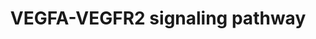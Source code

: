 ---
annotations:
- type: Cell Type Ontology
  value: endothelial cell
- type: Pathway Ontology
  value: vascular endothelial growth factor signaling pathway
authors:
- Prslab
- Khanspers
- AlexanderPico
- Egonw
- MaintBot
- DeSl
- Eweitz
description: 'Angiogenesis, the formation of new blood vessels from pre-existing vasculature,
  is central to a number of physiological conditions, from embryogenesis to wound
  healing in adults and is a hallmark of pathological conditions such as tumorigenesis
  [1-3]. Angiogenesis is mediated by the coordinated action of a variety of growth
  factors, metabolites and cell adhesion molecules in endothelial cells [4-6]. Vascular
  endothelial growth factor (VEGF) is the principal angiogenic growth factor modulating
  neovascularization [7].  The biological effect of VEGF is mediated through specific
  VEGF receptors on endothelial cell surface. VEGFs (VEGF-A, VEGF-B, VEGF-C and VEGF-D)
  interact with VEGF receptors such as VEGFR1, VEGFR2 and VEGFR3. Among them, VEGFA/VEGFR2
  signaling appears to mediate cellular responses involved in angiogenesis prominently.
  Further, VEGF/VEGFR1 signaling, though weak, converges to VEGFR2 signaling pathway.
  VEGFA binding to VEGFR2 at the surface of endothelial cells leads to dimerization
  and auto-phosphorylation of specific tyrosine residues in the cytoplasmic domain
  of VEGFR2. It leads to activation of multiple downstream signaling cascades and
  promotes endothelial cell proliferation, migration, and tube formation relevant
  to angiogenesis [8]. VEGFR2 dependent activation of PI3K-AKT-mTOR signaling regulates
  cell survival, cell proliferation, anti-apoptotic and cell permeability functions
  [9]. Another important pathway of VEGF mediated cell proliferation appears to be
  through PLCÎ³-mediated activation of PKC and downstream induction of the ERK and
  other PKC-dependent pathways [10]. Endothelial cell migration is induced by VEGFA/VEGFR2
  signaling through activation of p38MAPK (actin polymerization) and FAK (focal adhesion
  turnover) which is particularly important in directed migration. Phosphosite specificity
  towards downstream signalling has also been documented. Phosphosite mapping documented
  seven phosphosites in VEGFR2 receptor: Y1054, Y1214, Y801, Y1175, Y951, Y1059 and
  Y996. Phosphorylation of Y1214 and Y1054 regulates signaling events involved in
  cell migration. Y801 phosphorylation regulates cell survival. Y1175 regulates both
  cell proliferation and migration. Y951 and Y1059 phosphorylation regulates cell
  survival, cell migration and cell proliferation.  VEGFA/VEGFR2 signaling network
  compiles data available in the literature with respect to VEGFA signaling (especially
  VEGFA-165) through VEGFR2 in endothelial cells. The signaling events involving these
  proteins were derived from experimentally validated data involving multiple experimental
  techniques and approaches. Individual signaling events in VEGFR2 signaling networks
  leading to cell proliferation, migration and survival were identified and categorized
  into protein-protein interactions, enzyme-catalyzed events, activation/inhibition
  reactions, transport of protein across subcellular compartments, and gene regulation
  events. Signaling molecules involved in VEGFA/VEGFR2 signaling were categorized
  to enzymes, receptors and transcription factors and the contextual activation/deactivation
  of these molecules downstream to VEGFA/ VEGFR2 signaling, in modulating angiogenesis,
  is documented.  VEGFA dependent angiogenesis pathway map depicts the integration
  of signaling pathways regulating cell survival, cell migration, cell proliferation,
  cellular interactions downstream of VEGFA/VEGFR2 signaling relevant to angiogenesis,
  regulation of VEGFR2, phosphosite specificity of VEGFR2 towards downstream signaling,
  post-translational modifications, molecular function-based information, cross-talks
  among proteins in the canonical signaling modules and the information on the compartmentalization
  of proteins. The map of VEGFA/VEGFR2 signaling network is interactive to help investigators
  to add new information as it becomes available in the future for analysis or representation.   VEGFA
  dependent angiogenesis pathway map may please be cited as:   1. Abhinand, C. S.,
  Raju, R., Soumya, S. J., Arya, P. S., and Sudhakaran, P. R. (2016). VEGF-A/VEGFR2
  signaling network in endothelial cells relevant to angiogenesis. Journal of cell
  communication and signaling, 10(4), 347-354.  2. Sunitha, P., Raju, R., Sajil, C.K.,
  Abhinand, C.S., Nair, A.S., Oommen, O.V., Sugunan, V.S.,  and Sudhakaran, P.R. (2019).
  Temporal VEGFA responsive genes in HUVECs: Gene signatures and potential ligands/receptors
  fine-tuning angiogenesis. Journal of Cell Communication and Signaling, 13, 561 -
  571.   References  [1] Folkman J (1971). Tumor angiogenesis: therapeutic implications.
  N Engl J Med. 285:1182-1186.   [2] Chatterjee S, Heukamp LC, Siobal M et al., 2013.
  Tumor VEGF: VEGFR2 autocrine feed-forward loop triggers angiogenesis in lung cancer.
  J Clin Invest. 123:1732-1740.   [3] Shibuya M (2014). VEGF-VEGFR Signals in Health
  and Disease. BiomolTher (Seoul). 22:1-9.   [4] Kumar VB, Binu S, Soumya SJ et al.,
  2014. Regulation of vascular endothelial growth factor by metabolic context of the
  cell. Glycoconj J. 31:427-434.   [5] Kitazume S, Imamaki R, Ogawa K et al., 2014.
  Sweet role of platelet endothelial cell adhesion molecule in understanding angiogenesis.
  Glycobiology. 24:1260-1264.   [6] Kunhiraman H, Edatt L, Thekkeveedu S et al., 2016.
  2‐Deoxy Glucose Modulates Expression and Biological Activity of VEGF in a SIRT‐1
  Dependent Mechanism. J Cell Biochem.   [7] Lohela M, Bry M, Tammela T et al., 2009.
  VEGFs and receptors involved in angiogenesis versus lymphangiogenesis. Curr Opin
  Cell Biol. 21:154-165.   [8] Koch S, Claesson-Welsh L, 2012. Signal transduction
  by vascular endothelial growth factor receptors. Cold Spring Harbor perspectives
  in medicine. 2(7):a006502.   [9] Koch S, Tugues S, Li X et al., 2011. Signal transduction
  by vascular endothelial growth factor receptors. Biochem J.437:169-183.  [10] Simons
  M, Gordon E, Claesson-Welsh L. 2016. Mechanisms and regulation of endothelial VEGF
  receptor signalling. Nat Rev Mol Cell Biol.'
last-edited: 2021-05-14
organisms:
- Homo sapiens
redirect_from:
- /index.php/Pathway:WP3888
- /instance/WP3888
schema-jsonld:
- '@context': https://schema.org/
  '@id': https://wikipathways.github.io/pathways/WP3888.html
  '@type': Dataset
  creator:
    '@type': Organization
    name: WikiPathways
  description: 'Angiogenesis, the formation of new blood vessels from pre-existing
    vasculature, is central to a number of physiological conditions, from embryogenesis
    to wound healing in adults and is a hallmark of pathological conditions such as
    tumorigenesis [1-3]. Angiogenesis is mediated by the coordinated action of a variety
    of growth factors, metabolites and cell adhesion molecules in endothelial cells
    [4-6]. Vascular endothelial growth factor (VEGF) is the principal angiogenic growth
    factor modulating neovascularization [7].  The biological effect of VEGF is mediated
    through specific VEGF receptors on endothelial cell surface. VEGFs (VEGF-A, VEGF-B,
    VEGF-C and VEGF-D) interact with VEGF receptors such as VEGFR1, VEGFR2 and VEGFR3.
    Among them, VEGFA/VEGFR2 signaling appears to mediate cellular responses involved
    in angiogenesis prominently. Further, VEGF/VEGFR1 signaling, though weak, converges
    to VEGFR2 signaling pathway. VEGFA binding to VEGFR2 at the surface of endothelial
    cells leads to dimerization and auto-phosphorylation of specific tyrosine residues
    in the cytoplasmic domain of VEGFR2. It leads to activation of multiple downstream
    signaling cascades and promotes endothelial cell proliferation, migration, and
    tube formation relevant to angiogenesis [8]. VEGFR2 dependent activation of PI3K-AKT-mTOR
    signaling regulates cell survival, cell proliferation, anti-apoptotic and cell
    permeability functions [9]. Another important pathway of VEGF mediated cell proliferation
    appears to be through PLCÎ³-mediated activation of PKC and downstream induction
    of the ERK and other PKC-dependent pathways [10]. Endothelial cell migration is
    induced by VEGFA/VEGFR2 signaling through activation of p38MAPK (actin polymerization)
    and FAK (focal adhesion turnover) which is particularly important in directed
    migration. Phosphosite specificity towards downstream signalling has also been
    documented. Phosphosite mapping documented seven phosphosites in VEGFR2 receptor:
    Y1054, Y1214, Y801, Y1175, Y951, Y1059 and Y996. Phosphorylation of Y1214 and
    Y1054 regulates signaling events involved in cell migration. Y801 phosphorylation
    regulates cell survival. Y1175 regulates both cell proliferation and migration.
    Y951 and Y1059 phosphorylation regulates cell survival, cell migration and cell
    proliferation.  VEGFA/VEGFR2 signaling network compiles data available in the
    literature with respect to VEGFA signaling (especially VEGFA-165) through VEGFR2
    in endothelial cells. The signaling events involving these proteins were derived
    from experimentally validated data involving multiple experimental techniques
    and approaches. Individual signaling events in VEGFR2 signaling networks leading
    to cell proliferation, migration and survival were identified and categorized
    into protein-protein interactions, enzyme-catalyzed events, activation/inhibition
    reactions, transport of protein across subcellular compartments, and gene regulation
    events. Signaling molecules involved in VEGFA/VEGFR2 signaling were categorized
    to enzymes, receptors and transcription factors and the contextual activation/deactivation
    of these molecules downstream to VEGFA/ VEGFR2 signaling, in modulating angiogenesis,
    is documented.  VEGFA dependent angiogenesis pathway map depicts the integration
    of signaling pathways regulating cell survival, cell migration, cell proliferation,
    cellular interactions downstream of VEGFA/VEGFR2 signaling relevant to angiogenesis,
    regulation of VEGFR2, phosphosite specificity of VEGFR2 towards downstream signaling,
    post-translational modifications, molecular function-based information, cross-talks
    among proteins in the canonical signaling modules and the information on the compartmentalization
    of proteins. The map of VEGFA/VEGFR2 signaling network is interactive to help
    investigators to add new information as it becomes available in the future for
    analysis or representation.   VEGFA dependent angiogenesis pathway map may please
    be cited as:   1. Abhinand, C. S., Raju, R., Soumya, S. J., Arya, P. S., and Sudhakaran,
    P. R. (2016). VEGF-A/VEGFR2 signaling network in endothelial cells relevant to
    angiogenesis. Journal of cell communication and signaling, 10(4), 347-354.  2.
    Sunitha, P., Raju, R., Sajil, C.K., Abhinand, C.S., Nair, A.S., Oommen, O.V.,
    Sugunan, V.S.,  and Sudhakaran, P.R. (2019). Temporal VEGFA responsive genes in
    HUVECs: Gene signatures and potential ligands/receptors fine-tuning angiogenesis.
    Journal of Cell Communication and Signaling, 13, 561 - 571.   References  [1]
    Folkman J (1971). Tumor angiogenesis: therapeutic implications. N Engl J Med.
    285:1182-1186.   [2] Chatterjee S, Heukamp LC, Siobal M et al., 2013. Tumor VEGF:
    VEGFR2 autocrine feed-forward loop triggers angiogenesis in lung cancer. J Clin
    Invest. 123:1732-1740.   [3] Shibuya M (2014). VEGF-VEGFR Signals in Health and
    Disease. BiomolTher (Seoul). 22:1-9.   [4] Kumar VB, Binu S, Soumya SJ et al.,
    2014. Regulation of vascular endothelial growth factor by metabolic context of
    the cell. Glycoconj J. 31:427-434.   [5] Kitazume S, Imamaki R, Ogawa K et al.,
    2014. Sweet role of platelet endothelial cell adhesion molecule in understanding
    angiogenesis. Glycobiology. 24:1260-1264.   [6] Kunhiraman H, Edatt L, Thekkeveedu
    S et al., 2016. 2‐Deoxy Glucose Modulates Expression and Biological Activity of
    VEGF in a SIRT‐1 Dependent Mechanism. J Cell Biochem.   [7] Lohela M, Bry M, Tammela
    T et al., 2009. VEGFs and receptors involved in angiogenesis versus lymphangiogenesis.
    Curr Opin Cell Biol. 21:154-165.   [8] Koch S, Claesson-Welsh L, 2012. Signal
    transduction by vascular endothelial growth factor receptors. Cold Spring Harbor
    perspectives in medicine. 2(7):a006502.   [9] Koch S, Tugues S, Li X et al., 2011.
    Signal transduction by vascular endothelial growth factor receptors. Biochem J.437:169-183.  [10]
    Simons M, Gordon E, Claesson-Welsh L. 2016. Mechanisms and regulation of endothelial
    VEGF receptor signalling. Nat Rev Mol Cell Biol.'
  keywords:
  - ''
  - ELK1
  - PGD
  - TXNIP
  - ITGAV
  - RPL27
  - EIF2A
  - TKT
  - CTNNA1
  - FHOD1
  - NFATC2
  - NOX4
  - DNAJA1
  - ABL1
  - CTGF
  - MAP2K4
  - RAB11
  - AP2A1
  - VCL
  - PTPRZ1
  - EIF3H
  - SSR4
  - ANXA1
  - FMNL3
  - IGFBP7
  - RPLP2
  - FLNB
  - NRARP
  - ERG
  - RPS6KB1
  - ERN1
  - F3
  - MOV10
  - ACOT9
  - AKAP2
  - NAPA
  - NFATC1
  - MYO6
  - KATNAL2
  - MAP3K5
  - STAT1
  - SND1
  - ACKR3
  - CDC42BPB
  - STAT3
  - PIK3R2
  - HBD
  - LIMK1
  - FOXO3
  - HGS
  - INPP5K
  - SOD2
  - RPL5
  - HDAC7
  - PSMD11
  - IGFBP3
  - RPL10A
  - MICAL2
  - GAB1
  - TMOD3
  - RPS11
  - TPCN2
  - PLOD3
  - CAPZB
  - PRKD2
  - OCRL
  - TMEM170A
  - PXN
  - PTPN14
  - ETS1
  - RAF1
  - PDIA6
  - SHROOM2
  - TAOK2
  - ACTG1
  - ADRB2
  - CYCS
  - ARF6
  - RAB5A
  - NEXN
  - TPM3
  - RAB4A
  - PBXIP1
  - FOXO4
  - ARPC5L
  - FAM120A
  - GLUD1
  - PTPRJ
  - RPL13A
  - COPG1
  - ADAMTS9
  - RAB37
  - DOK1
  - SH2D2A
  - LRRC59
  - ROCK2
  - CBL
  - TXN
  - HMGB1
  - SSR3
  - CAV1
  - MAPKAP1
  - CCL2
  - VCAM1
  - TRIP4
  - GIPC1
  - SLC25A25
  - FGG
  - CRIP2
  - RHOC
  - ADAMTS1
  - EIF4G2
  - LMAN1
  - ZC3H15
  - DUSP5
  - WASF1
  - RCAN2
  - CRK
  - ITPR1
  - RCAN1
  - SDF2L1
  - RPS6KA5
  - NCF2
  - NR4A3
  - MKNK1
  - MYH9
  - PLAU
  - NFKB1
  - LDB2
  - CCRL2
  - PRDX6
  - LRRFIP2
  - PTGS2
  - TMSB4X
  - FJX1
  - ARF4
  - NRP2
  - TRPC1
  - RCN1
  - RAP1B
  - TPP1
  - FBXW11
  - TNXB
  - RELA
  - CYR61
  - S1PR1
  - EGR3
  - PPP2CA
  - TAL1
  - PRRC2C
  - NRP1
  - SRF
  - KANK1
  - TMOD1
  - PPM1G
  - MTOR
  - CSK
  - ABCF2
  - SCUBE2
  - MLST8
  - SEMA6D
  - MMP2
  - NR4A1
  - MAPK3
  - HLX
  - CDC42
  - MAPK1
  - SLC25A11
  - R1CTOR
  - MAPK14
  - PRKG1
  - RPL26
  - P4HB
  - VPS39
  - PRKAA1
  - RAPGEF1
  - FSCN1
  - ATF2
  - MAPKAPK5
  - TUBA1C
  - SARS
  - SLC2A14
  - MAP2K6
  - BRD4
  - HDAC1
  - CTNND1
  - SRC
  - MMP14
  - ADAM9
  - SIAH2
  - ZNF555
  - CTNNB1
  - FGB
  - PDPK1
  - FRS2
  - CALR
  - SLC8A1
  - CHAC1
  - TXNDC5
  - MMP10
  - TCEB3
  - CGNL1
  - FXR2
  - FHL2
  - PTMA
  - TEAD4
  - EZR
  - PTK2
  - MDM2
  - PRKCI
  - TMSB10
  - CASC10
  - PLCG1
  - STAM
  - SLC7A1
  - EIF4E
  - PRKAA2
  - NUR4A1
  - QKI
  - FUT1
  - PRDX2
  - PRKCZ
  - BIN1
  - SRP54
  - PIK3CA
  - VAV2
  - YWHAE
  - RACK1
  - P4HA2
  - TUBB8
  - CREB1
  - HSPB1
  - ATP6V1E1
  - CDKN1B
  - LMO2
  - SMARCA2
  - SPHK1
  - CLTC
  - PTPN11
  - IQGAP1
  - ACACB
  - ROCK1
  - NR4A2
  - HSP90AA1
  - STIP1
  - PTPN9
  - GPX1
  - NCL
  - EPS15
  - TBCA
  - RBM39
  - TCEB1
  - HRAS
  - HDAC9
  - GIGYF2
  - HSP90AB2P
  - PLCB3
  - ITGB1
  - CDH5
  - HBEGF
  - AMOT
  - GRB2
  - MAP2K7
  - CCND1
  - PPP1CA
  - SH3BGRL3
  - NAP1L1
  - BMP10
  - ATF4
  - RND1
  - SRPK1
  - PRKCB
  - HSPA1A
  - AFDN
  - PRKCD
  - STAT6
  - HTRA1
  - CFL1
  - RAPTOR
  - ADAM10
  - MYH11
  - FYN
  - CXCL8
  - CYBB
  - RAC1
  - MAPK8
  - JUN
  - RPL18A
  - RPL39P5
  - NDRG1
  - BIRC5
  - MAPKAPK2
  - EPHA2
  - PAK1
  - DKK1
  - CYP2C8
  - ARRB2
  - NCK1
  - PIK3R1
  - SPIRE1
  - EPN1
  - VEGFA
  - ASCC3
  - TFAM
  - SHC1
  - RHOJ
  - LUC7L
  - MAPK9
  - TNFRSF25
  - BCL2
  - VEGFR2
  - C15ORF39
  - DNAJB9
  - EIF4G1
  - NOTCH4
  - PTK2B
  - GPC1
  - AKT1
  - PLA2G4A
  - ENG
  - IER5
  - PLA2G5
  - EIF3F
  - CALU
  - DHX36
  - FOXO1
  - DSC1
  - FLII
  - FLT1
  - EPB41
  - DHX29
  - PTPN6
  - SELE
  - NRDG1
  - PABPC1
  - KL
  - EIF3D
  - CLIC1
  - FGD5
  - DECR1
  - OCLN
  - TRPC3
  - ARMCX1
  - GSK3B
  - RAP1A
  - RHOA
  - PGF
  - FAS
  - SHB
  - CSRP1
  - BCL2L1
  - SET
  - MAP2K3
  - MLLT4
  - RPS6
  - ATF6
  - LARP7
  - AKT1S1
  - AP2S1
  - EIF2AK3
  - HDAC5
  - MMRN2
  - JAG1
  - PNP
  - PSMD4
  - USP10
  - SDCBP
  - BMP2
  - TFCP2
  - NCF1
  - PTPN1
  - HDAC4
  - MYO1C
  - PGK1
  - ACACA
  - FN1
  - MAP2K2
  - CCDC124
  - ATP6V0D1
  - TNFRSF10C
  - PRKRA
  - FGA
  - DNAJB4
  - ICAM1
  - GAPDH
  - CCT7
  - CAMKK2
  - SLC39A14
  - NOS3
  - GRB10
  - PAK2
  - ITCH
  - PDE4DIP
  - GRSF1
  - IDH2
  - CACNA2D1
  - MAPK12
  - DLL4
  - EEA1
  - DPM1
  - SHC2
  - PRKCA
  - APOLD1
  - PFN1
  - ACP1
  - PRKCE
  - MAP2K1
  - HERPUD1
  - GATA2
  - ITGB3
  - FARSB
  - FADD
  - BSG
  - UBAP2L
  - CAPN2
  - EPHB2
  - BMX
  - BCAR1
  - PPP3CA
  - PRKD1
  - HYOU1
  - EPRS
  - PLAUR
  - SYNJ1
  - LDHA
  - GJA1
  - ALB
  - ALDOA
  - CNP
  - ITGB5
  - RPL7
  - CSRP2
  - MYL2
  - ARHGEF15
  - EWSR1
  - NFKBIA
  - EGR1
  - CREBBP
  - FAF1
  - NUMB
  - TRAF3IP2
  - MEF2C
  license: CC0
  name: VEGFA-VEGFR2 signaling pathway
seo: CreativeWork
title: VEGFA-VEGFR2 signaling pathway
wpid: WP3888
---